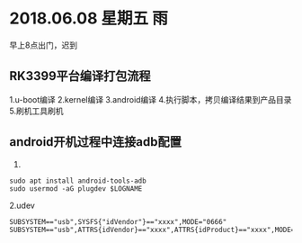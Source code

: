 # 2018.06.08 星期五 雨
早上8点出门，迟到

## RK3399平台编译打包流程
1.u-boot编译
2.kernel编译
3.android编译
4.执行脚本，拷贝编译结果到产品目录
5.刷机工具刷机

## android开机过程中连接adb配置
1.
```
sudo apt install android-tools-adb
sudo usermod -aG plugdev $LOGNAME
```
2.udev
```
SUBSYSTEM=="usb",SYSFS{"idVendor"}=="xxxx",MODE="0666"
SUBSYSTEM=="usb",ATTRS{idVendor}=="xxxx",ATTRS{idProduct}=="xxxx",MODE="0666"
```

##